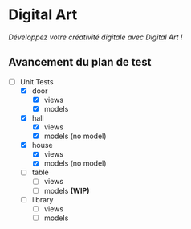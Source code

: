 # Digital Art
*Développez votre créativité digitale avec Digital Art !*

## Avancement du plan de test
- [ ] Unit Tests
  - [x] door
    - [x] views
    - [x] models
  - [x] hall
    - [x] views
    - [x] models (no model)
  - [x] house
    - [x] views
    - [x] models (no model)
  - [ ] table
    - [ ] views
    - [ ] models **(WIP)**
  - [ ] library
    - [ ] views
    - [ ] models
